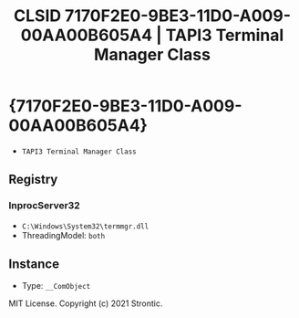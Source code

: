 ﻿---
title: "CLSID 7170F2E0-9BE3-11D0-A009-00AA00B605A4 | TAPI3 Terminal Manager Class"
excerpt: What is COM-Object CLSID 7170F2E0-9BE3-11D0-A009-00AA00B605A4?
---

# {7170F2E0-9BE3-11D0-A009-00AA00B605A4}

* `TAPI3 Terminal Manager Class`

## Registry


### InprocServer32

* `C:\Windows\System32\termmgr.dll`
* ThreadingModel: `both`

## Instance

* Type: `__ComObject`

MIT License. Copyright (c) 2021 Strontic.


